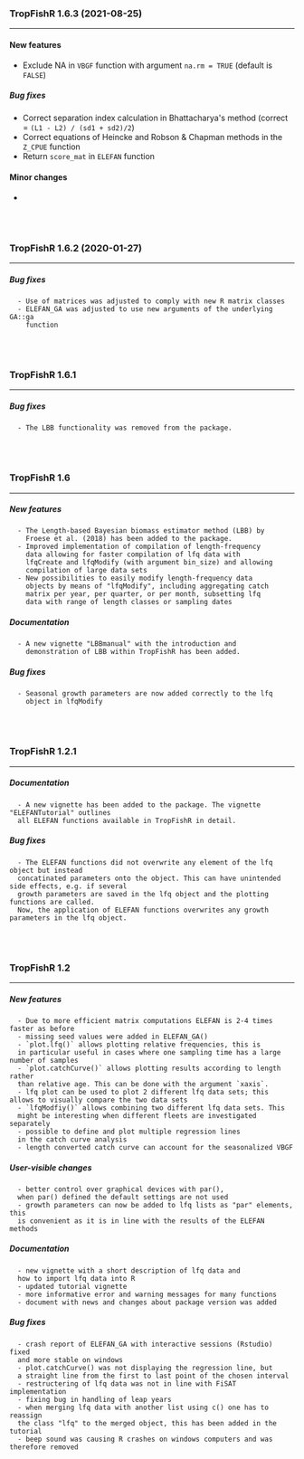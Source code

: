
### TropFishR 1.6.3 (2021-08-25)

---

#### New features

- Exclude NA in `VBGF` function with argument `na.rm = TRUE` (default is `FALSE`)


##### Bug fixes

- Correct separation index calculation in Bhattacharya's method (correct = `(L1 - L2) /
  (sd1 + sd2)/2`)
- Correct equations of Heincke and Robson & Chapman methods in the `Z_CPUE` function
- Return `score_mat` in `ELEFAN` function


#### Minor changes

*


<br><br>



### TropFishR 1.6.2 (2020-01-27)

---

##### Bug fixes
      - Use of matrices was adjusted to comply with new R matrix classes
      - ELEFAN_GA was adjusted to use new arguments of the underlying GA::ga
        function

<br><br>



### TropFishR 1.6.1

---

##### Bug fixes
      - The LBB functionality was removed from the package.


<br><br>



### TropFishR 1.6

---

##### New features
      - The Length-based Bayesian biomass estimator method (LBB) by
        Froese et al. (2018) has been added to the package.
      - Improved implementation of compilation of length-frequency
        data allowing for faster compilation of lfq data with
        lfqCreate and lfqModify (with argument bin_size) and allowing
        compilation of large data sets
      - New possibilities to easily modify length-frequency data
        objects by means of "lfqModify", including aggregating catch
        matrix per year, per quarter, or per month, subsetting lfq
        data with range of length classes or sampling dates

##### Documentation
      - A new vignette "LBBmanual" with the introduction and
        demonstration of LBB within TropFishR has been added.

##### Bug fixes
      - Seasonal growth parameters are now added correctly to the lfq
        object in lfqModify


<br><br>



### TropFishR 1.2.1

---

##### Documentation
      - A new vignette has been added to the package. The vignette "ELEFANTutorial" outlines
      all ELEFAN functions available in TropFishR in detail.


##### Bug fixes
      - The ELEFAN functions did not overwrite any element of the lfq object but instead
      concatinated parameters onto the object. This can have unintended side effects, e.g. if several
      growth parameters are saved in the lfq object and the plotting functions are called.
      Now, the application of ELEFAN functions overwrites any growth parameters in the lfq object.


<br><br>


### TropFishR 1.2

---

##### New features
      - Due to more efficient matrix computations ELEFAN is 2-4 times faster as before
      - missing seed values were added in ELEFAN_GA()
      - `plot.lfq()` allows plotting relative frequencies, this is
      in particular useful in cases where one sampling time has a large number of samples
      - `plot.catchCurve()` allows plotting results according to length rather
      than relative age. This can be done with the argument `xaxis`.
      - lfq plot can be used to plot 2 different lfq data sets; this allows to visually compare the two data sets
      - `lfqModfiy()` allows combining two different lfq data sets. This
      might be interesting when different fleets are investigated separately
      - possible to define and plot multiple regression lines
      in the catch curve analysis
      - length converted catch curve can account for the seasonalized VBGF


##### User-visible changes
      - better control over graphical devices with par(),
      when par() defined the default settings are not used
      - growth parameters can now be added to lfq lists as "par" elements, this
      is convenient as it is in line with the results of the ELEFAN methods


##### Documentation
      - new vignette with a short description of lfq data and
      how to import lfq data into R
      - updated tutorial vignette
      - more informative error and warning messages for many functions
      - document with news and changes about package version was added


##### Bug fixes
      - crash report of ELEFAN_GA with interactive sessions (Rstudio) fixed
      and more stable on windows
      - plot.catchCurve() was not displaying the regression line, but
      a straight line from the first to last point of the chosen interval
      - restructering of lfq data was not in line with FiSAT implementation
      - fixing bug in handling of leap years
      - when merging lfq data with another list using c() one has to reassign
      the class "lfq" to the merged object, this has been added in the tutorial
      - beep sound was causing R crashes on windows computers and was therefore removed
